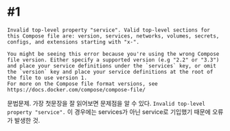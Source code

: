 # #1
```
Invalid top-level property "service". Valid top-level sections for this Compose file are: version, services, networks, volumes, secrets, configs, and extensions starting with "x-".

You might be seeing this error because you're using the wrong Compose file version. Either specify a supported version (e.g "2.2" or "3.3") and place your service definitions under the `services` key, or omit the `version` key and place your service definitions at the root of the file to use version 1.
For more on the Compose file format versions, see https://docs.docker.com/compose/compose-file/
```
문법문제. 가장 첫문장을 잘 읽어보면 문제점을 알 수 있다. `Invalid top-level property "service".` 이 경우에는 services가 아닌 service로 기입했기 때문에 오류가 발생한 것.